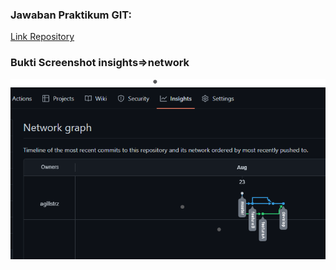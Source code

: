 ### Jawaban Praktikum GIT:

[Link Repository](https://github.com/agillstrz/GIT)

### Bukti Screenshot insights=>network
![insights=>network](../screenshots/graph.png)
